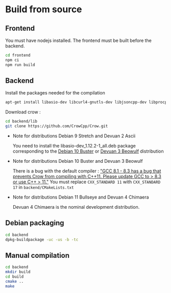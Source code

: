 # Build from source

## Frontend

You must have nodejs installed. The frontend must be built before the backend.

```sh
cd frontend
npm ci
npm run build

```

## Backend

Install the packages needed for the compilation

```sh
apt-get install libasio-dev libcurl4-gnutls-dev libjsoncpp-dev libprocps-dev colorized-logs git build-essential cmake debhelper pkg-config
```

Download crow :

```sh
cd backend/lib
git clone https://github.com/CrowCpp/Crow.git
```


* Note for distributions Debian 9 Stretch and Devuan 2 Ascii

  You need to install the libasio-dev_1.12.2-1_all.deb package corresponding to the [Debian 10 Buster](http://ftp.debian.org/debian/pool/main/a/asio/libasio-dev_1.12.2-1_all.deb) or [Devuan 3 Beowulf](http://deb.devuan.org/merged/pool/DEBIAN/main/a/asio/libasio-dev_1.12.2-1_all.deb) distribution

* Note for distributions Debian 10 Buster and Devuan 3 Beowulf

  There is a bug with the default compiler : ["GCC 8.1 - 8.3 has a bug that prevents Crow from compiling with C++11. Please update GCC to > 8.3 or use C++ > 11."](https://github.com/CrowCpp/Crow/blob/87cf68f0eb67f210d2295e43a999a50b2d0fc65b/include/crow/settings.h#L65)
  You must replace `CXX_STANDARD 11` with `CXX_STANDARD 17` in `backend/CMakeLists.txt`

* Note for distributions Debian 11 Bullseye and Devuan 4 Chimaera

  Devuan 4 Chimaera is the nominal development distribution.

## Debian packaging

```sh
cd backend
dpkg-buildpackage -uc -us -b -tc
```

## Manual compilation

```sh
cd backend
mkdir build
cd build
cmake ..
make
```
